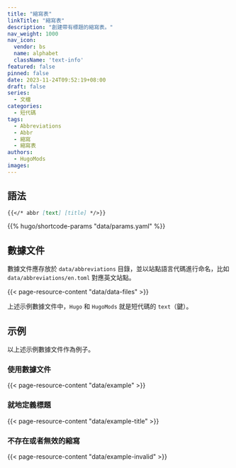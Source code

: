 ```yaml
---
title: "縮寫表"
linkTitle: "縮寫表"
description: "創建帶有標題的縮寫表。"
nav_weight: 1000
nav_icon:
  vendor: bs
  name: alphabet
  className: 'text-info'
featured: false
pinned: false
date: 2023-11-24T09:52:19+08:00
draft: false
series:
  - 文檔
categories:
  - 短代碼
tags:
  - Abbreviations
  - Abbr
  - 縮寫
  - 縮寫表
authors:
  - HugoMods
images:
---
```


## 語法

```markdown
{{</* abbr [text] [title] */>}}
```

{{% hugo/shortcode-params "data/params.yaml" %}}

## 數據文件

數據文件應存放於 `data/abbreviations` 目錄，並以站點語言代碼進行命名，比如 `data/abbreviations/en.toml` 對應英文站點。

{{< page-resource-content "data/data-files" >}}

上述示例數據文件中，`Hugo` 和 `HugoMods` 就是短代碼的 `text`（鍵）。

## 示例

以上述示例數據文件作為例子。

### 使用數據文件

{{< page-resource-content "data/example" >}}

### 就地定義標題

{{< page-resource-content "data/example-title" >}}

### 不存在或者無效的縮寫

{{< page-resource-content "data/example-invalid" >}}
